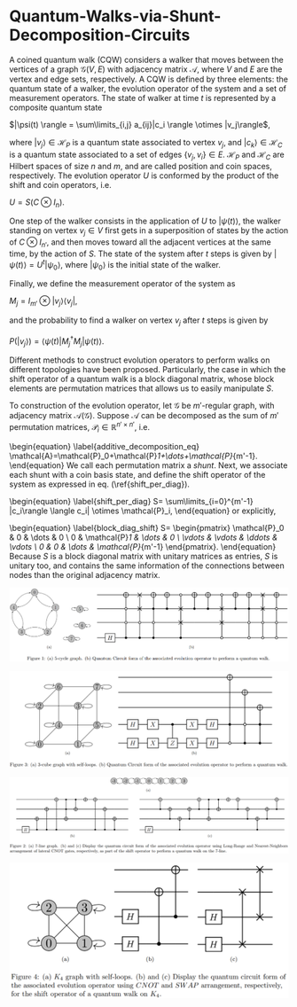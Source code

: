 # Quantum-Walks-via-Shunt-Decomposition-Circuits

A coined quantum walk (CQW) considers a walker that moves between the vertices of a graph $\mathcal{G}(V,E)$ with adjacency matrix $\mathcal{A}$, where $V$ and $E$ are the vertex and edge sets, respectively. A CQW is defined by three elements: the quantum state of a walker, the evolution operator of the system and a set of measurement operators. The state of walker at time $t$ is represented by a composite quantum state 

$|\psi(t) \rangle = \sum\limits_{i,j} a_{ij}|c_i \rangle \otimes |v_j\rangle$,

where $|v_j\rangle \in \mathcal{H}_P$ is a quantum state associated to vertex $v_j$, and $|c_k\rangle \in \mathcal{H}_C$ is a quantum state associated to a set of edges $\{v_j,v_i\} \in E$. $\mathcal{H}_P$ and $\mathcal{H}_C$ are Hilbert spaces of size $n$ and $m$, and are called position and coin spaces, respectively. The evolution operator $U$ is conformed by the product of the shift and coin operators, i.e.

$U=S(C\otimes I_{n})$.

One step of the walker consists in the application of $U$ to $|\psi(t)\rangle$, the walker standing on vertex $v_j \in V$ first gets in a superposition of states by the action of $C\otimes I_{n'}$, and then moves toward all the adjacent vertices at the same time, by the action of $S$. The state of the system after $t$ steps is given by $|\psi(t)\rangle = U^t |\psi_0 \rangle$, where $|\psi_0 \rangle$ is the initial state of the walker. 

Finally, we define the measurement operator of the system as 

$M_j = I_{m'} \otimes |v_j\rangle \langle v_j|$,

and the probability to find a walker on vertex $v_j$ after $t$ steps is given by

$P(|v_j\rangle) = \langle \psi(t)|M_j^{\dagger}M_j|\psi(t) \rangle$.

Different methods to construct evolution operators to perform walks on different topologies have been proposed. Particularly, the case in which the shift operator of a quantum walk is a block diagonal matrix, whose block elements are permutation matrices that allows us to easily manipulate $S$.

To construction of the evolution operator, let $\mathcal{G}$ be $m'$-regular graph, with adjacency matrix $\mathcal{A}(\mathcal{G})$. Suppose $\mathcal{A}$ can be decomposed as the sum of $m'$ permutation matrices, $\mathcal{P}_i \in \mathbb{R}^{n' \times n'}$, i.e.

\begin{equation}
    \label{additive_decomposition_eq}
    \mathcal{A}=\mathcal{P}_0+\mathcal{P}_1+\dots+\mathcal{P}_{m'-1}.
\end{equation}
We call each permutation matrix a $shunt$. Next, we associate each shunt with a coin basis state, and define the shift operator of the system as expressed in eq. (\ref{shift_per_diag}). 

\begin{equation}
    \label{shift_per_diag}
    S= \sum\limits_{i=0}^{m'-1} |c_i\rangle \langle c_i| \otimes \mathcal{P}_i,
\end{equation}
or explicitly,

\begin{equation}
\label{block_diag_shift}
S=
\begin{pmatrix}
\mathcal{P}_0 & 0 & \dots & 0 \\
0 & \mathcal{P}_1 & \dots & 0 \\
\vdots & \vdots & \ddots & \vdots \\
0 & 0 & \dots & \mathcal{P}_{m'-1} 
\end{pmatrix}.
\end{equation}
Because $S$ is a block diagonal matrix with unitary matrices as entries, $S$ is unitary too, and contains the same information of the connections between nodes than the original adjacency matrix.  



![alt text](https://github.com/allanwing-qc/Quantum-Walks-via-Shunt-Decomposition-Circuits/blob/main/5-cycle_github.png?raw=true)


![alt text](https://github.com/allanwing-qc/Quantum-Walks-via-Shunt-Decomposition-Circuits/blob/main/3-cube_github.png?raw=true)


![alt text](https://github.com/allanwing-qc/Quantum-Walks-via-Shunt-Decomposition-Circuits/blob/main/7-line_github.png?raw=true)


![github-small](https://github.com/allanwing-qc/Quantum-Walks-via-Shunt-Decomposition-Circuits/blob/main/k4_github.png?raw=true )
